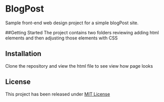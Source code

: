 # BlogPost
Sample front-end web design project for a simple blogPost site.

##Getting Started
The project contains two folders reviewing adding html elements and then adjusting those elements with CSS

## Installation
Clone the repository and view the html file to see view how page looks

## License
This project has been released under [MIT License](https://choosealicense.com/licenses/mit/)
